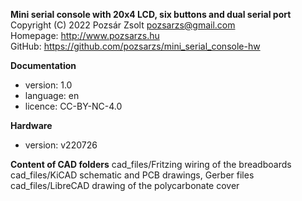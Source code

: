 **Mini serial console with 20x4 LCD, six buttons and dual serial port**  
Copyright (C) 2022 Pozsár Zsolt <pozsarzs@gmail.com>  
Homepage: <http://www.pozsarzs.hu>  
GitHub: <https://github.com/pozsarzs/mini_serial_console-hw>

**Documentation**

- version:             1.0
- language:            en
- licence:             CC-BY-NC-4.0

**Hardware**

 - version:            v220726

**Content of CAD folders**
cad_files/Fritzing      wiring of the breadboards
cad_files/KiCAD         schematic and PCB drawings, Gerber files
cad_files/LibreCAD      drawing of the polycarbonate cover
